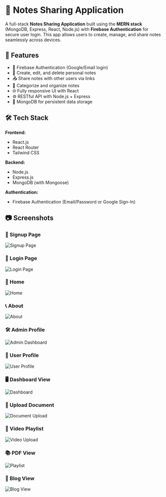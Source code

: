 # 📝 Notes Sharing Application

A full-stack **Notes Sharing Application** built using the **MERN stack** (MongoDB, Express, React, Node.js) with **Firebase Authentication** for secure user login. This app allows users to create, manage, and share notes seamlessly across devices.

## 🚀 Features

- 🔐 Firebase Authentication (Google/Email login)
- 🧠 Create, edit, and delete personal notes
- 📤 Share notes with other users via links
- 📂 Categorize and organize notes
- 🌐 Fully responsive UI with React
- ⚙️ RESTful API with Node.js + Express
- 💾 MongoDB for persistent data storage

## 🛠️ Tech Stack

**Frontend:**
- React.js
- React Router
- Tailwind CSS 

**Backend:**
- Node.js
- Express.js
- MongoDB (with Mongoose)

**Authentication:**
- Firebase Authentication (Email/Password or Google Sign-In)

## 📷 Screenshots

### 🔐 Signup Page
![Signup Page](images/signup.png)

### 🔑 Login Page
![Login Page](images/login.png)

### 🏡 Home
![Home](images/home.png)

### 📞 About
![About](images/about.png)

### 🛠️ Admin Profile
![Admin Dashboard](images/AdminProfile.png)

### 👤 User Profile
![User Profile](images/userprofiles.png)

### 🖥️ Dashboard View
![Dashboard ](images/dashboard.png)

### 📄 Upload Document
![Document Upload](images/uploadfile.png)

### 🎥 Video Playlist
![Video Upload](images/video.png)

### 📚 PDF View
![Playlist](images/pdf.png)

### 🌟 Blog View
![Blog View](images/blog.png)



